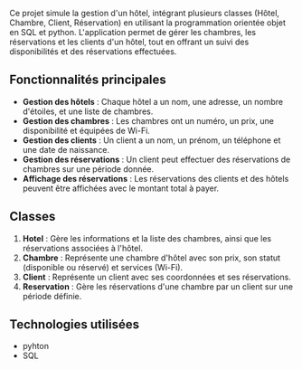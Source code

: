 Ce projet simule la gestion d'un hôtel, intégrant plusieurs classes (Hôtel, Chambre, Client, Réservation) en utilisant la programmation orientée objet en SQL et python. L'application permet de gérer les chambres, les réservations et les clients d'un hôtel, tout en offrant un suivi des disponibilités et des réservations effectuées.

## Fonctionnalités principales

- **Gestion des hôtels** : Chaque hôtel a un nom, une adresse, un nombre d'étoiles, et une liste de chambres.
- **Gestion des chambres** : Les chambres ont un numéro, un prix, une disponibilité et équipées de Wi-Fi.
- **Gestion des clients** : Un client a un nom, un prénom, un téléphone et une date de naissance.
- **Gestion des réservations** : Un client peut effectuer des réservations de chambres sur une période donnée.
- **Affichage des réservations** : Les réservations des clients et des hôtels peuvent être affichées avec le montant total à payer.

## Classes

1. **Hotel** : Gère les informations et la liste des chambres, ainsi que les réservations associées à l'hôtel.
2. **Chambre** : Représente une chambre d'hôtel avec son prix, son statut (disponible ou réservé) et services (Wi-Fi).
3. **Client** : Représente un client avec ses coordonnées et ses réservations.
4. **Reservation** : Gère les réservations d'une chambre par un client sur une période définie.

## Technologies utilisées

- pyhton
- SQL 